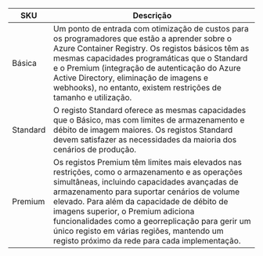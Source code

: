 | SKU | Descrição |
|---|---|
| Básica | Um ponto de entrada com otimização de custos para os programadores que estão a aprender sobre o Azure Container Registry. Os registos básicos têm as mesmas capacidades programáticas que o Standard e o Premium (integração de autenticação do Azure Active Directory, eliminação de imagens e webhooks), no entanto, existem restrições de tamanho e utilização. |
| Standard | O registo Standard oferece as mesmas capacidades que o Básico, mas com limites de armazenamento e débito de imagem maiores. Os registos Standard devem satisfazer as necessidades da maioria dos cenários de produção. |
| Premium | Os registos Premium têm limites mais elevados nas restrições, como o armazenamento e as operações simultâneas, incluindo capacidades avançadas de armazenamento para suportar cenários de volume elevado. Para além da capacidade de débito de imagens superior, o Premium adiciona funcionalidades como a georreplicação para gerir um único registo em várias regiões, mantendo um registo próximo da rede para cada implementação. |
